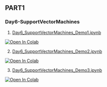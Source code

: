 ## PART1
### Day6-SupportVectorMachines

1. [Day6_SupportVectorMachines_Demo1.ipynb](https://colab.research.google.com/github/yapay-ogrenme/casgem-eu-project-training-on-data-mining/blob/main/PART1/Day6-SupportVectorMachines/notebooks/Day6_SupportVectorMachines_Demo1.ipynb)

[![Open In Colab](https://colab.research.google.com/assets/colab-badge.svg)](https://colab.research.google.com/github/yapay-ogrenme/casgem-eu-project-training-on-data-mining/blob/main/PART1/Day6-SupportVectorMachines/notebooks/Day6_SupportVectorMachines_Demo1.ipynb)

2. [Day6_SupportVectorMachines_Demo2.ipynb](https://colab.research.google.com/github/yapay-ogrenme/casgem-eu-project-training-on-data-mining/blob/main/PART1/Day6-SupportVectorMachines/notebooks/Day6_SupportVectorMachines_Demo2.ipynb)

[![Open In Colab](https://colab.research.google.com/assets/colab-badge.svg)](https://colab.research.google.com/github/yapay-ogrenme/casgem-eu-project-training-on-data-mining/blob/main/PART1/Day6-SupportVectorMachines/notebooks/Day6_SupportVectorMachines_Demo2.ipynb)


3. [Day6_SupportVectorMachines_Demo3.ipynb](https://colab.research.google.com/github/yapay-ogrenme/casgem-eu-project-training-on-data-mining/blob/main/PART1/Day6-SupportVectorMachines/notebooks/Day6_SupportVectorMachines_Demo3.ipynb)

[![Open In Colab](https://colab.research.google.com/assets/colab-badge.svg)](https://colab.research.google.com/github/yapay-ogrenme/casgem-eu-project-training-on-data-mining/blob/main/PART1/Day6-SupportVectorMachines/notebooks/Day6_SupportVectorMachines_Demo3.ipynb)